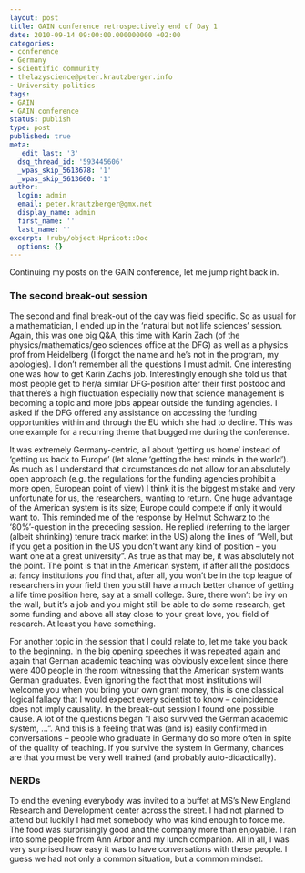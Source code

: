 ```yaml
---
layout: post
title: GAIN conference retrospectively end of Day 1
date: 2010-09-14 09:00:00.000000000 +02:00
categories:
- conference
- Germany
- scientific community
- thelazyscience@peter.krautzberger.info
- University politics
tags:
- GAIN
- GAIN conference
status: publish
type: post
published: true
meta:
  _edit_last: '3'
  dsq_thread_id: '593445606'
  _wpas_skip_5613678: '1'
  _wpas_skip_5613660: '1'
author:
  login: admin
  email: peter.krautzberger@gmx.net
  display_name: admin
  first_name: ''
  last_name: ''
excerpt: !ruby/object:Hpricot::Doc
  options: {}
---
```


Continuing my posts on the <span class="caps">GAIN</span> conference, let me jump right back in.

### The second break-out session

The second and final break-out of the day was field specific. So as usual for a mathematician, I ended up in the ‘natural but not life sciences’ session. Again, this was one big Q&A, this time with Karin Zach (of the physics/mathematics/geo sciences office at the <span class="caps">DFG</span>) as well as a physics prof from Heidelberg (I forgot the name and he’s not in the program, my apologies). I don’t remember all the questions I must admit. One interesting one was how to get Karin Zach’s job. Interestingly enough she told us that most people get to her/a similar <span class="caps">DFG</span>-position after their first postdoc and that there’s a high fluctuation especially now that science management is becoming a topic and more jobs appear outside the funding agencies. I asked if the <span class="caps">DFG</span> offered any assistance on accessing the funding opportunities within and through the EU which she had to decline. This was one example for a recurring theme that bugged me during the conference.

It was extremely Germany-centric, all about ‘getting us home’ instead of ‘getting us back to Europe’ (let alone ‘getting the best minds in the world’). As much as I understand that circumstances do not allow for an absolutely open approach (e.g. the regulations for the funding agencies prohibit a more open, European point of view) I think it is the biggest mistake and very unfortunate for us, the researchers, wanting to return. One huge advantage of the American system is its size; Europe could compete if only it would want to. This reminded me of the response by Helmut Schwarz to the ‘80%’-question in the preceding session. He replied (referring to the larger (albeit shrinking) tenure track market in the US) along the lines of “Well, but if you get a position in the US you don’t want any kind of position – you want one at a great university”. As true as that may be, it was absolutely not the point. The point is that in the American system, if after all the postdocs at fancy institutions you find that, after all, you won’t be in the top league of researchers in your field then you still have a much better chance of getting a life time position here, say at a small college. Sure, there won’t be ivy on the wall, but it’s a job and you might still be able to do some research, get some funding and above all stay close to your great love, you field of research. At least you have something.

For another topic in the session that I could relate to, let me take you back to the beginning. In the big opening speeches it was repeated again and again that German academic teaching was obviously excellent since there were 400 people in the room witnessing that the American system wants German graduates. Even ignoring the fact that most institutions will welcome you when you bring your own grant money, this is one classical logical fallacy that I would expect every scientist to know – coincidence does not imply causality. In the break-out session I found one possible cause. A lot of the questions began “I also survived the German academic system, …”. And this is a feeling that was (and is) easily confirmed in conversations – people who graduate in Germany do so more often in spite of the quality of teaching. If you survive the system in Germany, chances are that you must be very well trained (and probably auto-didactically).

### NERDs

To end the evening everybody was invited to a buffet at MS’s New England Research and Development center across the street. I had not planned to attend but luckily I had met somebody who was kind enough to force me. The food was surprisingly good and the company more than enjoyable. I ran into some people from Ann Arbor and my lunch companion. All in all, I was very surprised how easy it was to have conversations with these people. I guess we had not only a common situation, but a common mindset.